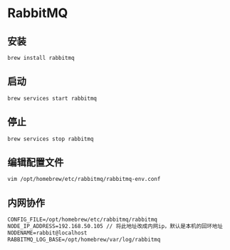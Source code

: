# RabbitMQ

## 安装

```shell
brew install rabbitmq
```

## 启动

```shell
brew services start rabbitmq
```

## 停止

```shell
brew services stop rabbitmq
```

## 编辑配置文件

```shell
vim /opt/homebrew/etc/rabbitmq/rabbitmq-env.conf
```

## 内网协作

```markdown
CONFIG_FILE=/opt/homebrew/etc/rabbitmq/rabbitmq
NODE_IP_ADDRESS=192.168.50.105 // 将此地址改成内网ip，默认是本机的回环地址
NODENAME=rabbit@localhost
RABBITMQ_LOG_BASE=/opt/homebrew/var/log/rabbitmq
```